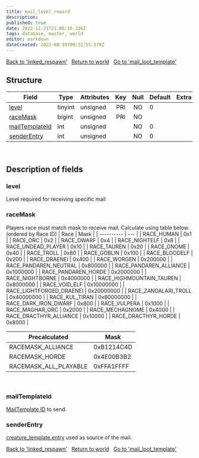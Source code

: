 ```yaml
---
title: mail_level_reward
description: 
published: true
date: 2022-11-21T21:06:16.336Z
tags: database, master, world
editor: markdown
dateCreated: 2021-08-30T09:32:55.578Z
---
```


<a href="https://trinitycore.info/en/database/master/world/linked_respawn" class="mt-5 v-btn v-btn--depressed v-btn--flat v-btn--outlined theme--light v-size--default darkblue--text text--lighten-3"><span class="v-btn__content"><i aria-hidden="true" class="v-icon notranslate v-icon--left mdi mdi-arrow-left theme--light"></i><span>Back to 'linked_respawn'</span></span></a>&nbsp;&nbsp;&nbsp;<a href="https://trinitycore.info/en/database/master/world/home" class="mt-5 v-btn v-btn--depressed v-btn--flat v-btn--outlined theme--light v-size--default darkblue--text text--lighten-3"><span class="v-btn__content"><i aria-hidden="true" class="v-icon notranslate v-icon--left mdi mdi-home-outline theme--light"></i><span>Return to world</span></span></a>&nbsp;&nbsp;&nbsp;<a href="https://trinitycore.info/en/database/master/world/mail_loot_template" class="mt-5 v-btn v-btn--depressed v-btn--flat v-btn--outlined theme--light v-size--default darkblue--text text--lighten-3"><span class="v-btn__content"><span>Go to 'mail_loot_template'</span><i aria-hidden="true" class="v-icon notranslate v-icon--right mdi mdi-arrow-right theme--light"></i></span></a>

## Structure

| Field | Type | Attributes | Key | Null | Default | Extra | Comment |
| --- | --- | --- | :---: | :---: | --- | --- | --- |
| [level](#level) | tinyint | unsigned | PRI | NO | 0 |  |  |
| [raceMask](#racemask) | bigint | unsigned | PRI | NO |  |  |  |
| [mailTemplateId](#mailtemplateid) | int | unsigned |  | NO | 0 |  |  |
| [senderEntry](#senderentry) | int | unsigned |  | NO | 0 |  |  |
&nbsp;
## Description of fields

### level
Level required for receiving specific mail
&nbsp;

### raceMask
Players race must match mask to receive mail.
Calculate using table below. (ordered by Race ID)
| Race | Mask |
| ---------- | --- |
| RACE_HUMAN | 0x1 |
| RACE_ORC | 0x2 |
| RACE_DWARF | 0x4 |
| RACE_NIGHTELF | 0x8 |
| RACE_UNDEAD_PLAYER | 0x10 |
| RACE_TAUREN | 0x20 |
| RACE_GNOME | 0x40 |
| RACE_TROLL | 0x80 |
| RACE_GOBLIN | 0x100 |
| RACE_BLOODELF | 0x200 |
| RACE_DRAENEI | 0x400 |
| RACE_WORGEN | 0x200000 |
| RACE_PANDAREN_NEUTRAL | 0x800000 |
| RACE_PANDAREN_ALLIANCE | 0x1000000 |
| RACE_PANDAREN_HORDE | 0x2000000 |
| RACE_NIGHTBORNE | 0x4000000 |
| RACE_HIGHMOUNTAIN_TAUREN | 0x8000000 |
| RACE_VOID_ELF | 0x10000000 |
| RACE_LIGHTFORGED_DRAENEI | 0x20000000 |
| RACE_ZANDALARI_TROLL | 0x40000000 |
| RACE_KUL_TIRAN | 0x80000000 |
| RACE_DARK_IRON_DWARF | 0x800 |
| RACE_VULPERA | 0x1000 |
| RACE_MAGHAR_ORC | 0x2000 |
| RACE_MECHAGNOME | 0x4000 |
| RACE_DRACTHYR_ALLIANCE | 0x10000 |
| RACE_DRACTHYR_HORDE | 0x8000 |


| Precalculated | Mask |
| -------- | ---- |
| RACEMASK_ALLIANCE | 0xB1214C4D |
| RACEMASK_HORDE | 0x4E00B3B2 |
| RACEMASK_ALL_PLAYABLE | 0xFFA1FFFF |
&nbsp;

### mailTemplateId
[MailTemplate ID](https://wow.tools/dbc/?dbc=mailtemplate) to send.
&nbsp;

### senderEntry
[creature_template.entry](../world/creature_template#entry) used as source of the mail.
&nbsp;

<a href="https://trinitycore.info/en/database/master/world/linked_respawn" class="mt-5 v-btn v-btn--depressed v-btn--flat v-btn--outlined theme--light v-size--default darkblue--text text--lighten-3"><span class="v-btn__content"><i aria-hidden="true" class="v-icon notranslate v-icon--left mdi mdi-arrow-left theme--light"></i><span>Back to 'linked_respawn'</span></span></a>&nbsp;&nbsp;&nbsp;<a href="https://trinitycore.info/en/database/master/world/home" class="mt-5 v-btn v-btn--depressed v-btn--flat v-btn--outlined theme--light v-size--default darkblue--text text--lighten-3"><span class="v-btn__content"><i aria-hidden="true" class="v-icon notranslate v-icon--left mdi mdi-home-outline theme--light"></i><span>Return to world</span></span></a>&nbsp;&nbsp;&nbsp;<a href="https://trinitycore.info/en/database/master/world/mail_loot_template" class="mt-5 v-btn v-btn--depressed v-btn--flat v-btn--outlined theme--light v-size--default darkblue--text text--lighten-3"><span class="v-btn__content"><span>Go to 'mail_loot_template'</span><i aria-hidden="true" class="v-icon notranslate v-icon--right mdi mdi-arrow-right theme--light"></i></span></a>

